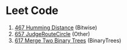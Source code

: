 # Leet Code
1. [467 Humming Distance](https://leetcode.com/problems/hamming-distance/description/) (Bitwise)
1. [657 JudgeRouteCircle](https://leetcode.com/problems/judge-route-circle/) (Other)
1. [617 Merge Two Binary Trees](https://leetcode.com/problems/merge-two-binary-trees/description/) (BinaryTrees)
